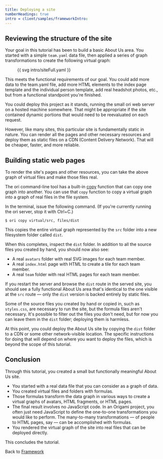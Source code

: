 ```yaml
---
title: Deploying a site
numberHeadings: true
intro = client/samples/frameworkIntro:
---
```


## Reviewing the structure of the site

Your goal in this tutorial has been to build a basic About Us area. You started with a simple `team.yaml` data file, then applied a series of graph transformations to create the following virtual graph:

<figure>
  {{ svg intro/siteFull.yaml }}
</figure>

This meets the functional requirements of our goal. You could add more data to the team.yaml file, add more HTML elements to the index page template and the individual person template, add real headshot photos, etc., but from a functional standpoint you're finished.

You could deploy this project as it stands, running the small ori web server on a hosted machine somewhere. That might be appropriate if the site contained dynamic portions that would need to be reevaluated on each request.

However, like many sites, this particular site is fundamentally static in nature. You can render all the pages and other necessary resources and deploy them as static files on a CDN (Content Delivery Network). That will be cheaper, faster, and more reliable.

## Building static web pages

To render the site's pages and other resources, you can take the above graph of virtual files and make those files real.

The ori command-line tool has a built-in [copy](/cli/builtins.html#copy) function that can copy one graph into another. You can use that `copy` function to copy a virtual graph into a graph of real files in the file system.

In the terminal, issue the following command. (If you're currently running the ori server, stop it with Ctrl+C.)

```console
$ ori copy virtual/src, files/dist
```

This copies the entire virtual graph represented by the `src` folder into a new filesystem folder called `dist`.

When this completes, inspect the `dist` folder. In addition to all the source files you created by hand, you should now also see:

- A real `avatars` folder with real SVG images for each team member.
- A real `index.html` page with HTML to create a tile for each team member.
- A real `team` folder with real HTML pages for each team member.

If you restart the server and browse the `dist` route in the served site, you should see a fully functional About Us area that's identical to the one visible at the `src` route — only the `dist` version is backed entirely by static files.

Some of the source files you created by hand or copied in, such as `styles.css`, are necessary to run the site, but the formula files aren't necessary. It's possible to filter out the files you don't need, but for now you can leave them in the `dist` folder; deploying them is harmless.

At this point, you could deploy the About Us site by copying the `dist` folder to a CDN or some other network-visible location. The specific instructions for doing that will depend on where you want to deploy the files, which is beyond the scope of this tutorial.

## Conclusion

Through this tutorial, you created a small but functionally meaningful About Us site.

- You started with a real data file that you can consider as a graph of data.
- You created virtual files and folders with formulas.
- Those formulas transform the data graph in various ways to create a virtual graphs of avatars, HTML fragments, or HTML pages.
- The final result involves no JavaScript code. In an Origami project, you often just need JavaScript to define the one-to-one transformations you would like to perform. The many-to-many transformations — of people to HTML pages, say — can be accomplished with formulas.
- You rendered the virtual graph of the site into real files that can be deployed directly.

This concludes the tutorial.

Back to [Framework](index.html)
